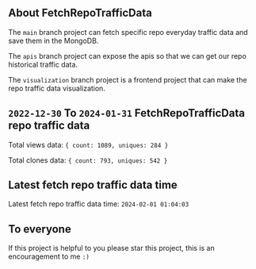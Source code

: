 ## About FetchRepoTrafficData

The `main` branch project can fetch specific repo everyday traffic data and save them in the MongoDB.

The `apis` branch project can expose the apis so that we can get our repo historical traffic data.

The `visualization` branch project is a frontend project that can make the repo traffic data visualization.

## `2022-12-30` To `2024-01-31` FetchRepoTrafficData repo traffic data

Total views data: `{ count: 1089, uniques: 284 }`

Total clones data: `{ count: 793, uniques: 542 }`

## Latest fetch repo traffic data time

Latest fetch repo traffic data time: `2024-02-01 01:04:03`

## To everyone

If this project is helpful to you please star this project, this is an encouragement to me `:)`



